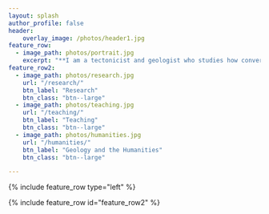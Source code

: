 ```yaml
---
layout: splash
author_profile: false
header:
    overlay_image: /photos/header1.jpg
feature_row:
  - image_path: photos/portrait.jpg
    excerpt: "**I am a tectonicist and geologist who studies how convergent margin processes build and deform the Earth's lithosphere.** I combine traditional field-based structural geology with geochronology, geochemistry, and numerical modeling to delineate geologic histories and better understand tectonic processes that have operated throughout Earth history. I am also deeply interested in the intersection of geology and the humanities, in particular how we use our understanding of landscapes and deep time to construct our identity as a species. <br><br> I am currently an assistant professor in the Department of Earth and Climate Sciences at Tufts University.<br><br> Contact me at [Dylan.Vasey@tufts.edu](mailto:Dylan.Vasey@tufts.edu)"
feature_row2:
  - image_path: photos/research.jpg
    url: "/research/"
    btn_label: "Research"
    btn_class: "btn--large"
  - image_path: photos/teaching.jpg
    url: "/teaching/"
    btn_label: "Teaching"
    btn_class: "btn--large"
  - image_path: photos/humanities.jpg
    url: "/humanities/"
    btn_label: "Geology and the Humanities"
    btn_class: "btn--large"

---
```

{% include feature_row type="left" %}

{% include feature_row id="feature_row2" %}
